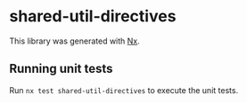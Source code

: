 # shared-util-directives

This library was generated with [Nx](https://nx.dev).

## Running unit tests

Run `nx test shared-util-directives` to execute the unit tests.
